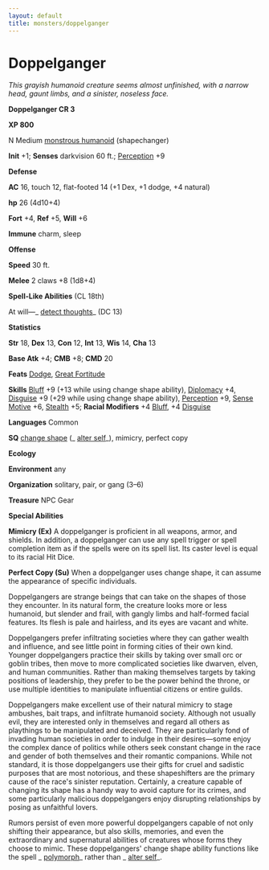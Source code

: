 ```yaml
---
layout: default
title: monsters/doppelganger
---
```

# Doppelganger

_This grayish humanoid creature seems almost unfinished, with a narrow head, gaunt limbs, and a sinister, noseless face._

**Doppelganger CR 3**

**XP 800**

N Medium [monstrous humanoid](creatureTypes#_monstrous-humanoid) (shapechanger)

**Init** +1; **Senses** darkvision 60 ft.; [Perception](../skills/perception#_perception) +9

**Defense**

**AC** 16, touch 12, flat-footed 14 (+1 Dex, +1 dodge, +4 natural)

**hp** 26 (4d10+4)

**Fort** +4, **Ref** +5, **Will** +6

**Immune** charm, sleep

**Offense**

**Speed** 30 ft.

**Melee** 2 claws +8 (1d8+4)

**Spell-Like Abilities** (CL 18th)

At will—_ [detect thoughts](../spells/detectThoughts#_detect-thoughts)_ (DC 13)

**Statistics**

**Str** 18, **Dex** 13, **Con** 12, **Int** 13, **Wis** 14, **Cha** 13

**Base Atk** +4; **CMB** +8; **CMD** 20

**Feats** [Dodge](../feats#_dodge), [Great Fortitude](../feats#_great-fortitude)

**Skills** [Bluff](../skills/bluff#_bluff) +9 (+13 while using change shape ability), [Diplomacy](../skills/diplomacy#_diplomacy) +4, [Disguise](../skills/disguise#_disguise) +9 (+29 while using change shape ability), [Perception](../skills/perception#_perception) +9, [Sense Motive](../skills/senseMotive#_sense-motive) +6, [Stealth](../skills/stealth#_stealth) +5; **Racial Modifiers** +4 [Bluff](../skills/bluff#_bluff), +4 [Disguise](../skills/disguise#_disguise)

**Languages** Common

**SQ** [change shape](universalMonsterRules#_change-shape) (_ [alter self](../spells/alterSelf#_alter-self)_), mimicry, perfect copy

**Ecology**

**Environment** any

**Organization** solitary, pair, or gang (3–6)

**Treasure** NPC Gear

**Special Abilities**

**Mimicry (Ex)** A doppelganger is proficient in all weapons, armor, and shields. In addition, a doppelganger can use any spell trigger or spell completion item as if the spells were on its spell list. Its caster level is equal to its racial Hit Dice.

**Perfect Copy (Su)** When a doppelganger uses change shape, it can assume the appearance of specific individuals.

Doppelgangers are strange beings that can take on the shapes of those they encounter. In its natural form, the creature looks more or less humanoid, but slender and frail, with gangly limbs and half-formed facial features. Its flesh is pale and hairless, and its eyes are vacant and white.

Doppelgangers prefer infiltrating societies where they can gather wealth and influence, and see little point in forming cities of their own kind. Younger doppelgangers practice their skills by taking over small orc or goblin tribes, then move to more complicated societies like dwarven, elven, and human communities. Rather than making themselves targets by taking positions of leadership, they prefer to be the power behind the throne, or use multiple identities to manipulate influential citizens or entire guilds.

Doppelgangers make excellent use of their natural mimicry to stage ambushes, bait traps, and infiltrate humanoid society. Although not usually evil, they are interested only in themselves and regard all others as playthings to be manipulated and deceived. They are particularly fond of invading human societies in order to indulge in their desires—some enjoy the complex dance of politics while others seek constant change in the race and gender of both themselves and their romantic companions. While not standard, it is those doppelgangers use their gifts for cruel and sadistic purposes that are most notorious, and these shapeshifters are the primary cause of the race's sinister reputation. Certainly, a creature capable of changing its shape has a handy way to avoid capture for its crimes, and some particularly malicious doppelgangers enjoy disrupting relationships by posing as unfaithful lovers.

Rumors persist of even more powerful doppelgangers capable of not only shifting their appearance, but also skills, memories, and even the extraordinary and supernatural abilities of creatures whose forms they choose to mimic. These doppelgangers' change shape ability functions like the spell _ [polymorph](../spells/polymorph#_polymorph)_ rather than _ [alter self](../spells/alterSelf#_alter-self)_.

